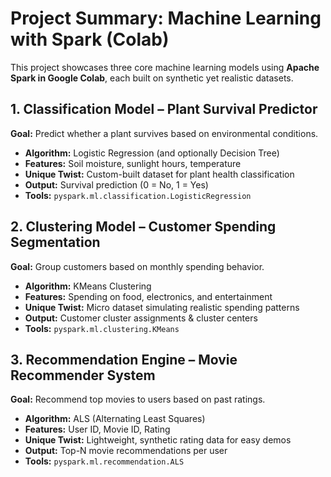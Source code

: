 
# Project Summary: Machine Learning with Spark (Colab)

This project showcases three core machine learning models using **Apache Spark in Google Colab**, each built on synthetic yet realistic datasets.

## 1. Classification Model – Plant Survival Predictor

**Goal:** Predict whether a plant survives based on environmental conditions.

- **Algorithm:** Logistic Regression (and optionally Decision Tree)
- **Features:** Soil moisture, sunlight hours, temperature
- **Unique Twist:** Custom-built dataset for plant health classification
- **Output:** Survival prediction (0 = No, 1 = Yes)  
- **Tools:** `pyspark.ml.classification.LogisticRegression`

## 2. Clustering Model – Customer Spending Segmentation

**Goal:** Group customers based on monthly spending behavior.

- **Algorithm:** KMeans Clustering
- **Features:** Spending on food, electronics, and entertainment
- **Unique Twist:** Micro dataset simulating realistic spending patterns
- **Output:** Customer cluster assignments & cluster centers  
- **Tools:** `pyspark.ml.clustering.KMeans`

## 3. Recommendation Engine – Movie Recommender System

**Goal:** Recommend top movies to users based on past ratings.

- **Algorithm:** ALS (Alternating Least Squares)
- **Features:** User ID, Movie ID, Rating
- **Unique Twist:** Lightweight, synthetic rating data for easy demos
- **Output:** Top-N movie recommendations per user  
- **Tools:** `pyspark.ml.recommendation.ALS`
